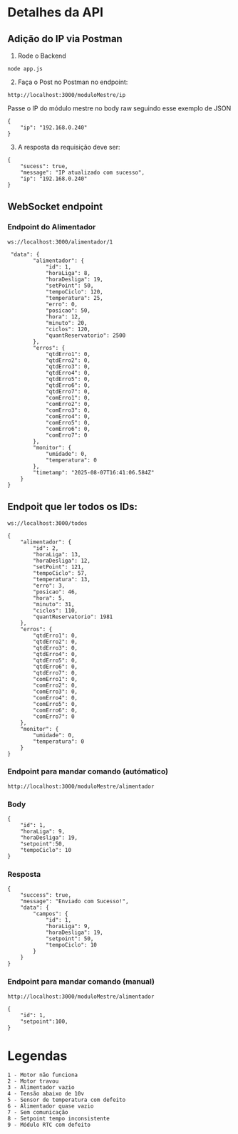# Detalhes da API

## Adição do IP via Postman

1. Rode o Backend
```
node app.js
```
2. Faça o Post no Postman no endpoint:
```
http://localhost:3000/moduloMestre/ip
``` 
Passe o IP do módulo mestre no body raw seguindo esse exemplo de JSON
```
{
    "ip": "192.168.0.240"
}
```
3. A resposta da requisição deve ser:
```
{
    "sucess": true,
    "message": "IP atualizado com sucesso",
    "ip": "192.168.0.240"
}
```



## WebSocket endpoint

### Endpoint do Alimentador
```
ws://localhost:3000/alimentador/1
```
```
 "data": {
        "alimentador": {
            "id": 1,
            "horaLiga": 8,
            "horaDesliga": 19,
            "setPoint": 50,
            "tempoCiclo": 120,
            "temperatura": 25,
            "erro": 0,
            "posicao": 50,
            "hora": 12,
            "minuto": 20,
            "ciclos": 120,
            "quantReservatorio": 2500
        },
        "erros": {
            "qtdErro1": 0,
            "qtdErro2": 0,
            "qtdErro3": 0,
            "qtdErro4": 0,
            "qtdErro5": 0,
            "qtdErro6": 0,
            "qtdErro7": 0,
            "comErro1": 0,
            "comErro2": 0,
            "comErro3": 0,
            "comErro4": 0,
            "comErro5": 0,
            "comErro6": 0,
            "comErro7": 0
        },
        "monitor": {
            "umidade": 0,
            "temperatura": 0
        },
        "timetamp": "2025-08-07T16:41:06.584Z"
    }
}
```
## Endpoit que ler todos os IDs:
```
ws://localhost:3000/todos
```

```
{
    "alimentador": {
        "id": 2, 
        "horaLiga": 13,
        "horaDesliga": 12,
        "setPoint": 121,
        "tempoCiclo": 57,
        "temperatura": 13,
        "erro": 3,
        "posicao": 46,
        "hora": 5,
        "minuto": 31,
        "ciclos": 110,
        "quantReservatorio": 1981
    },
    "erros": {
        "qtdErro1": 0,
        "qtdErro2": 0,
        "qtdErro3": 0,
        "qtdErro4": 0,
        "qtdErro5": 0,
        "qtdErro6": 0,
        "qtdErro7": 0,
        "comErro1": 0,
        "comErro2": 0,
        "comErro3": 0,
        "comErro4": 0,
        "comErro5": 0,
        "comErro6": 0,
        "comErro7": 0
    },
    "monitor": {
        "umidade": 0,
        "temperatura": 0
    }
}
```
### Endpoint para mandar comando (autómatico)
```
http://localhost:3000/moduloMestre/alimentador
```
### Body
```
{
    "id": 1,
    "horaLiga": 9,
    "horaDesliga": 19,
    "setpoint":50,
    "tempoCiclo": 10
}
```
### Resposta
```
{
    "success": true,
    "message": "Enviado com Sucesso!",
    "data": {
        "campos": {
            "id": 1,
            "horaLiga": 9,
            "horaDesliga": 19,
            "setpoint": 50,
            "tempoCiclo": 10
        }
    }
}
```
### Endpoint para mandar comando (manual)
```
http://localhost:3000/moduloMestre/alimentador
``` 
```
{
    "id": 1,
    "setpoint":100,
}
```

# Legendas
```
1 - Motor não funciona
2 - Motor travou
3 - Alimentador vazio
4 - Tensão abaixo de 10v
5 - Sensor de temperatura com defeito
6 - Alimentador quase vazio
7 - Sem comunicação
8 - Setpoint tempo inconsistente
9 - Módulo RTC com defeito
```
